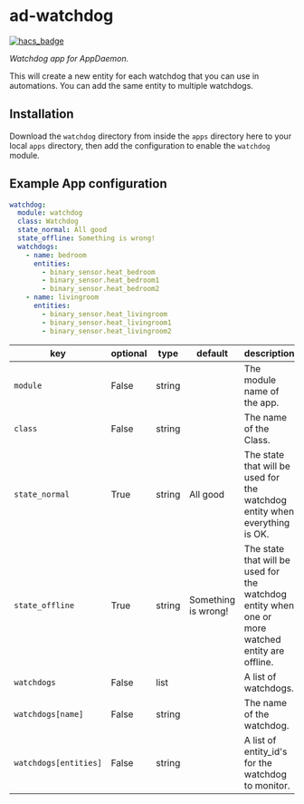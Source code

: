 # ad-watchdog

[![hacs_badge](https://img.shields.io/badge/HACS-Custom-orange.svg?style=for-the-badge)](https://github.com/custom-components/hacs)

_Watchdog app for AppDaemon._

This will create a new entity for each watchdog that you can use in automations.
You can add the same entity to multiple watchdogs.

## Installation

Download the `watchdog` directory from inside the `apps` directory here to your local `apps` directory, then add the configuration to enable the `watchdog` module.

## Example App configuration

```yaml
watchdog:
  module: watchdog
  class: Watchdog
  state_normal: All good
  state_offline: Something is wrong!
  watchdogs:
    - name: bedroom
      entities:
        - binary_sensor.heat_bedroom
        - binary_sensor.heat_bedroom1
        - binary_sensor.heat_bedroom2
    - name: livingroom
      entities:
        - binary_sensor.heat_livingroom
        - binary_sensor.heat_livingroom1
        - binary_sensor.heat_livingroom2
```

key | optional | type | default | description
-- | -- | -- | -- | --
`module` | False | string | | The module name of the app.
`class` | False | string | | The name of the Class.
`state_normal` | True | string | All good | The state that will be used for the watchdog entity when everything is OK.
`state_offline` | True | string | Something is wrong! | The state that will be used for the watchdog entity when one or more watched entity are offline.
`watchdogs` | False | list | | A list of watchdogs.
`watchdogs[name]` | False | string | | The name of the watchdog.
`watchdogs[entities]` | False | string | | A list of entity_id's for the watchdog to monitor.
